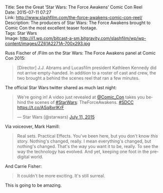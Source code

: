 Title: See the Great ‘Star Wars: The Force Awakens’ Comic Con Reel  
Date: 2015-07-11 07:27  
Link: http://www.slashfilm.com/the-force-awakens-comic-con-reel/  
Description: The producers of Star Wars: The Force Awakens brought to Comic Con the most excellent teaser footage.  
Tags: Star Wars  
Image: http://i1.wp.com/bitcast-a-sm.bitgravity.com/slashfilm/wp/wp-content/images/ZZ61A2271A-700x293.jpg  

Russ Fischer of /Film on the Star Wars: The Force Awakens panel at Comic Con 2015:

> [Director] J.J. Abrams and Lucasfilm president Kathleen Kennedy did not arrive empty-handed. In addition to a roster of cast and crew, the two brought a behind the scenes reel that ran a few minutes.

The official Star Wars twitter shared as much last night:

<blockquote lang="en"><p lang="en" dir="ltr">We&#39;re going in! A video just revealed at <a href="https://twitter.com/Comic_Con" title="Comic Con on Twitter">@Comic_Con</a> takes you behind the scenes of <a href="https://twitter.com/hashtag/StarWars?src=hash" title="Tweets with hashtag 'StarWars'">#StarWars</a>: TheForceAwakens. <a href="https://twitter.com/hashtag/SDCC?src=hash" title="Tweets with hashtag 'SDCC'">#SDCC</a>&#10;<a href="https://t.co/ASq8xrIKrF" title="Star Wars: The Force Awakens Comic Con 2015 trailer">https://t.co/ASq8xrIKrF</a></p>&mdash; Star Wars (@starwars) <a href="https://twitter.com/starwars/status/619684902762516480" title="Official Star Wars account tweet">July 11, 2015</a></blockquote>

Via voiceover, Mark Hamill:

> Real sets. Practical Effects. You've been here, but you don't know *this* story. Nothing's changed, really. I mean everything's changed, but nothing's changed. That's the way you want it to be, really. To see the way the technology has evolved. And yet, keeping one foot in the pre-digital world. 

And Carrie Fisher:

> It couldn't be more exciting. It's still surreal.

This is going to be amazing. 

